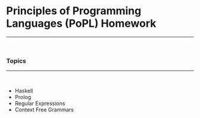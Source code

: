 # Principles of Programming Languages (PoPL) Homework
---

<br>

### Topics
---

<br>

* Haskell
* Prolog
* Regular Expressions
* Context Free Grammars